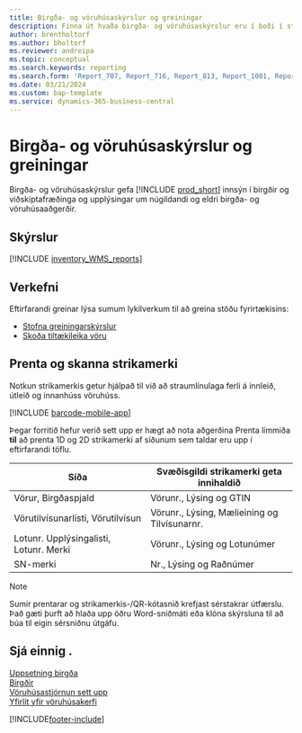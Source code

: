 ```yaml
---
title: Birgða- og vöruhúsaskýrslur og greiningar
description: Finna út hvaða birgða- og vöruhúsaskýrslur eru í boði í staðlaðri útgáfu Business Central til að halda utan um reksturinn.
author: brentholtorf
ms.author: bholtorf
ms.reviewer: andreipa
ms.topic: conceptual
ms.search.keywords: reporting
ms.search.form: 'Report_707, Report_716, Report_813, Report_1001, Report_5807, Report_5808, Report_5809, Report_7313, Report_7319, Report_7320'
ms.date: 03/21/2024
ms.custom: bap-template
ms.service: dynamics-365-business-central
---
```

# Birgða- og vöruhúsaskýrslur og greiningar

Birgða- og vöruhúsaskýrslur gefa [!INCLUDE [prod_short](includes/prod_short.md)] innsýn í birgðir og viðskiptafræðinga og upplýsingar um núgildandi og eldri birgða- og vöruhúsaaðgerðir.  

## Skýrslur

[!INCLUDE [inventory_WMS_reports](includes/inventory-WMS-reports-include.md)]

## Verkefni

Eftirfarandi greinar lýsa sumum lykilverkum til að greina stöðu fyrirtækisins:

* [Stofna greiningarskýrslur](bi-how-create-analysis-views-reports.md)  
* [Skoða tiltækileika vöru](inventory-how-availability-overview.md)

## Prenta og skanna strikamerki

Notkun strikamerkis getur hjálpað til við að straumlínulaga ferli á innleið, útleið og innanhúss vöruhúss. 

[!INCLUDE [barcode-mobile-app](includes/barcode-mobile-app.md)]

Þegar forritið hefur verið sett upp er hægt að nota aðgerðina Prenta límmiða **til** að prenta 1D og 2D strikamerki af síðunum sem taldar eru upp í eftirfarandi töflu.

|Síða  |Svæðisgildi strikamerki geta innihaldið  |
|---------|---------|
|Vörur, Birgðaspjald     |Vörunr., Lýsing og GTIN         |
|Vörutilvísunarlisti, Vörutilvísun     |Vörunr., Lýsing, Mælieining og Tilvísunarnr.         |
|Lotunr. Upplýsingalisti, Lotunr. Merki     |Vörunr., Lýsing og Lotunúmer       |
|SN-merki     |Nr., Lýsing og Raðnúmer         |

> [!NOTE]
> Sumir prentarar og strikamerkis-/QR-kótasnið krefjast sérstakrar útfærslu. Það gæti þurft að hlaða upp öðru Word-sniðmáti eða klóna skýrsluna til að búa til eigin sérsniðnu útgáfu.

## Sjá einnig .

[Uppsetning birgða](inventory-setup-inventory.md)  
[Birgðir](inventory-manage-inventory.md)  
[Vöruhúsastjórnun sett upp](warehouse-setup-warehouse.md)  
[Yfirlit yfir vöruhúsakerfi](design-details-warehouse-management.md)

[!INCLUDE[footer-include](includes/footer-banner.md)]
